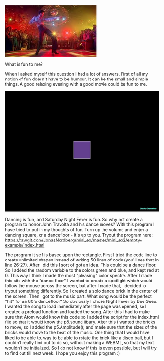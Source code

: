![alt text](images.jpeg "John Travolta")



What is fun to me? 

When I asked myself this question I had a lot of answers. First of all my notion of fun doesn't have to be humour. It can be the small and simple things. A good relaxing evening with a good movie could be fun to me. 



![alt text](images2.png "Project number 2")


Dancing is fun, and Saturday Night Fever is fun. So why not create a program to honor John Travolta and his dance moves? 
With this program I have tried to put in my thoughts of fun. 
Turn up the volume and enjoy a dancing square, or a dancefloor - it's up to you.
Tryout the program here: https://rawgit.com/JonasNordberg/mini_ex/master/mini_ex2/empty-example/index.html


The program it self is based upon the rectangle. First I tried the code line to create unlimited shapes instead of writing 50 lines of code (you'll see that in line 26-27). After I did this I sort of got an idea. This could be a dance floor. So I added the random variable to the colors green and blue, and kept red at 0. This way I think I made the most "pleasing" color spectre. 
After I made this site with the "dance floor" I wanted to create a spotlight which would follow the mouse across the screen, but after I made that, I decided to tryout something differently. So I created a solo dance brick in the center of the screen. 
Then I got to the music part. What song would be the perfect "hit" for aa 80's dancefloor? So obviously I chose Night Fever by Bee Gees. 
I wanted the song to load immediately after the page was opened, so I created a preload function and loaded the song. After this I had to make sure that Atom would know this code so I added the script for the index.html file so that it would know the p5.sound libary. 
After this I wanted the bricks to move, so I added the p5.Amplitude(); and made sure that the sizes of the bricks would move to the beat of the music.
One thing that I would have liked to be able to, was to be able to rotate the brick like a disco ball, but I couldn't really find out to do so, without making a WEBML, so that my text wouldn't be initialized. So I do not know if this is even possible, but I will try to find out till next week.
I hope you enjoy this program :)
